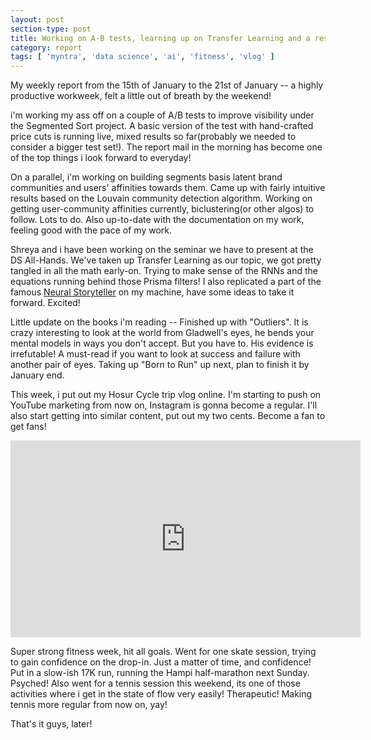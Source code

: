```yaml
---
layout: post
section-type: post
title: Working on A-B tests, learning up on Transfer Learning and a restart on Tennis | Weekly Report 73
category: report
tags: [ 'myntra', 'data science', 'ai', 'fitness', 'vlog' ]
---
```


My weekly report from the 15th of January to the 21st of January -- a highly productive workweek, felt a little out of breath by the weekend! 

i'm working my ass off on a couple of A/B tests to improve visibility under the Segmented Sort project. A basic version of the test with hand-crafted price cuts is running live, mixed results so far(probably we needed to consider a bigger test set!). The report mail in the morning has become one of the top things i look forward to everyday! 

On a parallel, i'm working on building segments basis latent brand communities and users' affinities towards them. Came up with fairly intuitive results based on the Louvain community detection algorithm. Working on getting user-community affinities currently, biclustering(or other algos) to follow. Lots to do. Also up-to-date with the documentation on my work, feeling good with the pace of my work. 

Shreya and i have been working on the seminar we have to present at the DS All-Hands. We've taken up Transfer Learning as our topic, we got pretty tangled in all the math early-on. Trying to make sense of the RNNs and the equations running behind those Prisma filters! I also replicated a part of the famous [Neural Storyteller](https://github.com/ryankiros/neural-storyteller) on my machine, have some ideas to take it forward. Excited!

Little update on the books i'm reading -- Finished up with "Outliers". It is crazy interesting to look at the world from Gladwell's eyes, he bends your mental models in ways you don't accept. But you have to. His evidence is irrefutable! A must-read if you want to look at success and failure with another pair of eyes. Taking up "Born to Run" up next, plan to finish it by January end.

This week, i put out my Hosur Cycle trip vlog online. I'm starting to push on YouTube marketing from now on, Instagram is gonna become a regular. I'll also start getting into similar content, put out my two cents. Become a fan to get fans!

<iframe width="560" height="315" src="https://www.youtube.com/embed/InuZ9XrCXfs" frameborder="0" allow="autoplay; encrypted-media" allowfullscreen></iframe>

Super strong fitness week, hit all goals. Went for one skate session, trying to gain confidence on the drop-in. Just a matter of time, and confidence! Put in a slow-ish 17K run, running the Hampi half-marathon next Sunday. Psyched! Also went for a tennis session this weekend, its one of those activities where i get in the state of flow very easily! Therapeutic! Making tennis more regular from now on, yay!

That's it guys, later!
